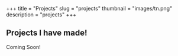 +++
title = "Projects"
slug = "projects"
thumbnail = "images/tn.png"
description = "projects"
+++

## Projects I have made! 

Coming Soon!

<!---
if you want to add pics to this page go to the example folder in the themes and check how to add the image.
-->